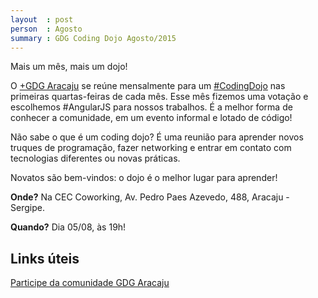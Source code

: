 ```yaml
---
layout  : post
person  : Agosto
summary : GDG Coding Dojo Agosto/2015
---
```


Mais um mês, mais um dojo!

O [+GDG Aracaju](https://plus.google.com/117712497785310292400) se reúne mensalmente para um [#CodingDojo](https://plus.google.com/explore/CodingDojo) nas primeiras quartas-feiras de cada mês. Esse mês fizemos uma votação e escolhemos #AngularJS  para nossos trabalhos. É a melhor forma de conhecer a comunidade, em um evento informal e lotado de código!

Não sabe o que é um coding dojo? É uma reunião para aprender novos truques de programação, fazer networking e entrar em contato com tecnologias diferentes ou novas práticas.

Novatos são bem-vindos: o dojo é o melhor lugar para aprender!﻿

**Onde?** Na CEC Coworking, Av. Pedro Paes Azevedo, 488, Aracaju - Sergipe.

**Quando?** Dia 05/08, às 19h!

## Links úteis

[Participe da comunidade GDG Aracaju](http://plus.google.com/communities/100418157558568471841)
